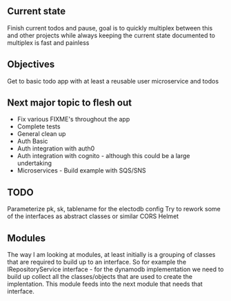 ## Current state
Finish current todos and pause, goal is to quickly multiplex between this and other projects while always keeping the current state documented to multiplex is fast and painless

## Objectives
Get to basic todo app with at least a reusable user microservice and todos 

## Next major topic to flesh out

* Fix various FIXME's throughout the app
* Complete tests
* General clean up
* Auth Basic
* Auth integration with auth0
* Auth integration with cognito - although this could be a large undertaking
* Microservices - Build example with SQS/SNS

## TODO

Parameterize pk, sk, tablename for the electodb config
Try to rework some of the interfaces as abstract classes or similar
CORS
Helmet


## Modules

The way I am looking at modules, at least initially is a grouping of classes that are required to build up to an interface.  So for example the IRepositoryService interface - for the dynamodb implementation we need to build up collect all the classes/objects that are used to create the implentation.  This module feeds into the next module that needs that interface.
